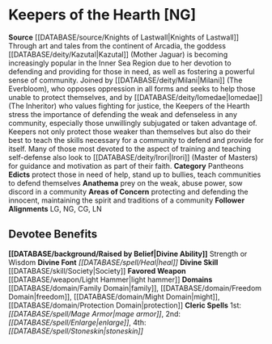 ﻿---
ability:
- Strength
- Wisdom
ability_boost:
- Strength
- Wisdom
alignment: NG
deity:
- '[[DATABASE/deity/Keepers of the Hearth|Keepers of the Hearth]]'
deity_category: Pantheons
divine_font: Heal
domain:
- '[[DATABASE/domain/Family Domain|Family]]'
- '[[DATABASE/domain/Freedom Domain|Freedom]]'
- '[[DATABASE/domain/Might Domain|Might]]'
- '[[DATABASE/domain/Protection Domain|Protection]]'
favored_weapon: '[[DATABASE/weapon/Light Hammer|Light Hammer]]'
follower_alignment:
- LG
- NG
- CG
- LN
id: '248'
name: Keepers of the Hearth
rarity: Common
skill:
- '[[DATABASE/skill/Society|Society]]'
source: '[[DATABASE/source/Knights of Lastwall|Knights of Lastwall]]'
type: Deity

---
# Keepers of the Hearth [NG]

**Source** [[DATABASE/source/Knights of Lastwall|Knights of Lastwall]]
Through art and tales from the continent of Arcadia, the goddess [[DATABASE/deity/Kazutal|Kazutal]] (Mother Jaguar) is becoming increasingly popular in the Inner Sea Region due to her devotion to defending and providing for those in need, as well as fostering a powerful sense of community. Joined by [[DATABASE/deity/Milani|Milani]] (The Everbloom), who opposes oppression in all forms and seeks to help those unable to protect themselves, and by [[DATABASE/deity/Iomedae|Iomedae]] (The Inheritor) who values fighting for justice, the Keepers of the Hearth stress the importance of defending the weak and defenseless in any community, especially those unwillingly subjugated or taken advantage of. Keepers not only protect those weaker than themselves but also do their best to teach the skills necessary for a community to defend and provide for itself. Many of those most devoted to the aspect of training and teaching self-defense also look to [[DATABASE/deity/Irori|Irori]] (Master of Masters) for guidance and motivation as part of their faith.
**Category** Pantheons
**Edicts** protect those in need of help, stand up to bullies, teach communities to defend themselves
**Anathema** prey on the weak, abuse power, sow discord in a community
**Areas of Concern** protecting and defending the innocent, maintaining the spirit and traditions of a community
**Follower Alignments** LG, NG, CG, LN

## Devotee Benefits

**[[DATABASE/background/Raised by Belief|Divine Ability]]** Strength or Wisdom
**Divine Font** _[[DATABASE/spell/Heal|heal]]_
**Divine Skill** [[DATABASE/skill/Society|Society]]
**Favored Weapon** [[DATABASE/weapon/Light Hammer|light hammer]]
**Domains** [[DATABASE/domain/Family Domain|family]], [[DATABASE/domain/Freedom Domain|freedom]], [[DATABASE/domain/Might Domain|might]], [[DATABASE/domain/Protection Domain|protection]]
**Cleric Spells** 1st: _[[DATABASE/spell/Mage Armor|mage armor]]_, 2nd: _[[DATABASE/spell/Enlarge|enlarge]]_, 4th: _[[DATABASE/spell/Stoneskin|stoneskin]]_